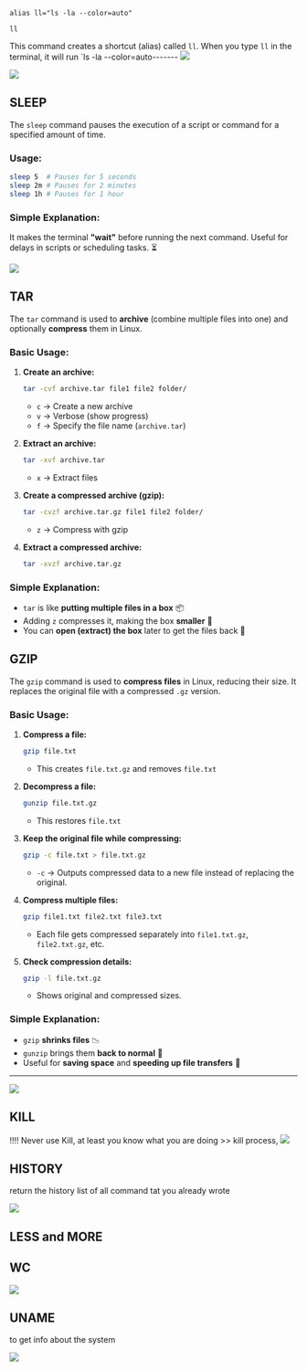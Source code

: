 
```
alias ll="ls -la --color=auto"

ll
```
This command creates a shortcut (alias) called `ll`. When you type `ll` in the terminal, it will run `ls -la --color=auto-------
![](../IMG/IMG-%20Class%206%20-%2005.03.2025%20-%20Linux%20-%20Bash%20Scripting%20-%20Conditional%20Loops%20-%20Class%20III/Pasted%20image%2020250305181438.png)

![](../IMG/IMG-%20Class%206%20-%2005.03.2025%20-%20Linux%20-%20Bash%20Scripting%20-%20Conditional%20Loops%20-%20Class%20III/Pasted%20image%2020250305181416.png)

## SLEEP
The `sleep` command pauses the execution of a script or command for a specified amount of time.
### Usage:

```bash
sleep 5  # Pauses for 5 seconds
sleep 2m # Pauses for 2 minutes
sleep 1h # Pauses for 1 hour
```

### Simple Explanation:

It makes the terminal **"wait"** before running the next command. Useful for delays in scripts or scheduling tasks. ⏳

![](../IMG/IMG-%20Class%206%20-%2005.03.2025%20-%20Linux%20-%20Bash%20Scripting%20-%20Conditional%20Loops%20-%20Class%20III/Pasted%20image%2020250305181843.png)

## TAR

The `tar` command is used to **archive** (combine multiple files into one) and optionally **compress** them in Linux.

### Basic Usage:

1. **Create an archive:**
    
    ```bash
    tar -cvf archive.tar file1 file2 folder/
    ```
    
    - `c` → Create a new archive
    - `v` → Verbose (show progress)
    - `f` → Specify the file name (`archive.tar`)
2. **Extract an archive:**
    
    ```bash
    tar -xvf archive.tar
    ```
    
    - `x` → Extract files
3. **Create a compressed archive (gzip):**
    
    ```bash
    tar -cvzf archive.tar.gz file1 file2 folder/
    ```
    
    - `z` → Compress with gzip
4. **Extract a compressed archive:**
    
    ```bash
    tar -xvzf archive.tar.gz
    ```
    

### Simple Explanation:

- `tar` is like **putting multiple files in a box** 📦
- Adding `z` compresses it, making the box **smaller** 🎈
- You can **open (extract) the box** later to get the files back 🎁

## GZIP

The `gzip` command is used to **compress files** in Linux, reducing their size. It replaces the original file with a compressed `.gz` version.

### Basic Usage:

1. **Compress a file:**
    
    ```bash
    gzip file.txt
    ```
    
    - This creates `file.txt.gz` and removes `file.txt`
2. **Decompress a file:**
    
    ```bash
    gunzip file.txt.gz
    ```
    
    - This restores `file.txt`
3. **Keep the original file while compressing:**
    
    ```bash
    gzip -c file.txt > file.txt.gz
    ```
    
    - `-c` → Outputs compressed data to a new file instead of replacing the original.
4. **Compress multiple files:**
    
    ```bash
    gzip file1.txt file2.txt file3.txt
    ```
    
    - Each file gets compressed separately into `file1.txt.gz`, `file2.txt.gz`, etc.
5. **Check compression details:**
    
    ```bash
    gzip -l file.txt.gz
    ```
    
    - Shows original and compressed sizes.

### Simple Explanation:

- `gzip` **shrinks files** 📉
- `gunzip` brings them **back to normal** 🔄
- Useful for **saving space** and **speeding up file transfers** 🚀
---
![](../IMG/IMG-%20Class%206%20-%2005.03.2025%20-%20Linux%20-%20Bash%20Scripting%20-%20Conditional%20Loops%20-%20Class%20III/Pasted%20image%2020250305183151.png)
## KILL

!!!! Never use Kill, at least you know what you are doing >> kill process, 
![](../IMG/IMG-%20Class%206%20-%2005.03.2025%20-%20Linux%20-%20Bash%20Scripting%20-%20Conditional%20Loops%20-%20Class%20III/Pasted%20image%2020250305183429.png)


## HISTORY

return the history list of all command tat you already wrote

![](../IMG/IMG-%20Class%206%20-%2005.03.2025%20-%20Linux%20-%20Bash%20Scripting%20-%20Conditional%20Loops%20-%20Class%20III/Pasted%20image%2020250305184017.png)


## LESS and MORE

## WC

![](../IMG/IMG-%20Class%206%20-%2005.03.2025%20-%20Linux%20-%20Bash%20Scripting%20-%20Conditional%20Loops%20-%20Class%20III/Pasted%20image%2020250305184932.png)

## UNAME
to get info about the system

![](../IMG/IMG-%20Class%206%20-%2005.03.2025%20-%20Linux%20-%20Bash%20Scripting%20-%20Conditional%20Loops%20-%20Class%20III/Pasted%20image%2020250305185340.png)

